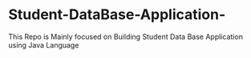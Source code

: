 # Student-DataBase-Application-
This Repo is Mainly focused on Building Student Data Base Application using Java Language
